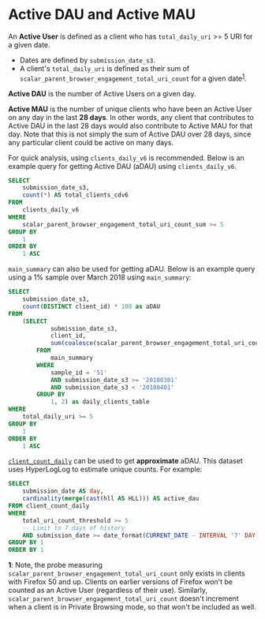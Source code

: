 # Active DAU and Active MAU

An **Active User** is defined as a client who has `total_daily_uri` >= 5 URI for a given date.
* Dates are defined by `submission_date_s3`.
* A client's `total_daily_uri` is defined as their sum of `scalar_parent_browser_engagement_total_uri_count` for a given date<sup>[1](#total_uri_count)</sup>.

**Active DAU** is the number of Active Users on a given day.

**Active MAU** is the number of unique clients who have been an Active User on any day in the last **28 days**. In other words, any client that contributes to Active DAU in the last 28 days would also contribute to Active MAU for that day. Note that this is not simply the sum of Active DAU over 28 days, since any particular client could be active on many days.

For quick analysis, using `clients_daily_v6` is recommended. Below is an example query for getting Active DAU (aDAU) using `clients_daily_v6`.

```sql
SELECT
    submission_date_s3,
    count(*) AS total_clients_cdv6
FROM
    clients_daily_v6
WHERE
    scalar_parent_browser_engagement_total_uri_count_sum >= 5
GROUP BY
    1
ORDER BY
    1 ASC
```

`main_summary` can also be used for getting aDAU. Below is an example query using a 1% sample over March 2018 using `main_summary`:

```sql
SELECT
    submission_date_s3,
    count(DISTINCT client_id) * 100 as aDAU
FROM
    (SELECT
            submission_date_s3,
            client_id,
            sum(coalesce(scalar_parent_browser_engagement_total_uri_count, 0)) as total_daily_uri
        FROM
            main_summary
        WHERE
            sample_id = '51'
            AND submission_date_s3 >= '20180301'
            AND submission_date_s3 < '20180401'
        GROUP BY
            1, 2) as daily_clients_table
WHERE
    total_daily_uri >= 5
GROUP BY
    1
ORDER BY
    1 ASC
```

[`client_count_daily`](/datasets/batch_view/client_count_daily/reference.md) can be used to get **approximate** aDAU. This dataset uses HyperLogLog to estimate unique counts. For example:

```sql
SELECT
    submission_date AS day,
    cardinality(merge(cast(hll AS HLL))) AS active_dau
FROM client_count_daily
WHERE
    total_uri_count_threshold >= 5
    -- Limit to 7 days of history
    AND submission_date >= date_format(CURRENT_DATE - INTERVAL '7' DAY, '%Y%m%d')
GROUP BY 1
ORDER BY 1
```

<span id="total_uri_count">**1**</span>: Note, the probe measuring `scalar_parent_browser_engagement_total_uri_count` only exists in clients with Firefox 50 and up. Clients on earlier versions of Firefox won't be counted as an Active User (regardless of their use). Similarly, `scalar_parent_browser_engagement_total_uri_count` doesn't increment when a client is in Private Browsing mode, so that won't be included as well.
